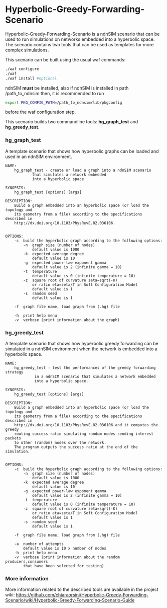 Hyperbolic-Greedy-Forwarding-Scenario
=====================================

Hyperbolic-Greedy-Forwarding-Scenario is a ndnSIM scenario that can be used to run simulations on networks embedded into a hyperbolic space. The scenario contains two tools that can be used as templates for more complex simulations.

This scenario can be built using the usual waf commands:
```bash
./waf configure
./waf
./waf install #optional
```
ndnSIM **must** be installed, also if ndnSIM is installed in path /path_to_ndnsim then, it is recommended to run
```bash
export PKG_CONFIG_PATH=/path_to_ndnsim/lib/pkgconfig
``` 
before the waf configuration step.

This scenario builds two commandline tools: **hg_graph_test** and **hg_greedy_test**.

### hg_graph_test
A template scenario that shows how hyperbolic graphs can be loaded and used in an ndnSIM environment. 

```
NAME: 
	hg_graph_test - create or load a graph into a ndnSIM scenario 
			that simulates a network embedded
			into a hyperbolic space.

SYNOPSIS: 
	hg_graph_test [options] [args] 

DESCRIPTION:
	Build a graph embedded into an hyperbolic space (or load the topology and
	its geometry from a file) according to the specifications described in
	http://dx.doi.org/10.1103/PhysRevE.82.036106.


OPTIONS:
	-c	build the hyperbolic graph according to the following options:
		-n	graph size (number of nodes)
			default value is 1000
		-k	expected average degree
			default value is 10
		-g	expected power-law exponent gamma
			default value is 2 (infinite gamma = 10)
		-t	temperature
			default value is 0 (infinite temperature = 10)
		-z	square root of curvature zeta=sqrt(-K)
			or ratio eta=zeta/T in Soft Configuration Model
			default value is 1
		-s	random seed
			default value is 1

	-f	graph file name, load graph from (.hg) file

	-h	print help menu
	-v	verbose (print information about the graph)
```

### hg_greedy_test
A template scenario that shows how hyperbolic greedy forwarding can be simulated in a ndnSIM environment when the network
is embedded into a hyperbolic space.
```
NAME: 
	hg_greedy_test - test the performances of the greedy forwarding strategy
			 in a ndnSIM scenario that simulates a network embedded
			 into a hyperbolic space.

SYNOPSIS: 
	hg_greedy_test [options] [args] 

DESCRIPTION:
	Build a graph embedded into an hyperbolic space (or load the topology and
	its geometry from a file) according to the specifications described in
	http://dx.doi.org/10.1103/PhysRevE.82.036106 and it computes the greedy
	routing success ratio simulating random nodes sending interest packets
	to other (random) nodes over the network.
	The program outputs the success ratio at the end of the simulation.


OPTIONS:
	-c	build the hyperbolic graph according to the following options:
		-n	graph size (number of nodes)
			default value is 1000
		-k	expected average degree
			default value is 10
		-g	expected power-law exponent gamma
			default value is 2 (infinite gamma = 10)
		-t	temperature
			default value is 0 (infinite temperature = 10)
		-z	square root of curvature zeta=sqrt(-K)
			or ratio eta=zeta/T in Soft Configuration Model
			default value is 1
		-s	random seed
			default value is 1

	-f	graph file name, load graph from (.hg) file

	-a	number of attempts
		default value is 10 x number of nodes
	-h	print help menu
	-v	verbose (print information about the random producers,consumers
		that have been selected for testing)

```

### More information
More information related to the described tools are available in the project wiki:
https://github.com/chiaraorsini/Hyperbolic-Greedy-Forwarding-Scenario/wiki/Hyperbolic-Greedy-Forwarding-Scenario-Guide
